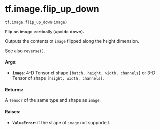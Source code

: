 <div itemscope itemtype="http://developers.google.com/ReferenceObject">
<meta itemprop="name" content="tf.image.flip_up_down" />
<meta itemprop="path" content="Stable" />
</div>

# tf.image.flip_up_down

``` python
tf.image.flip_up_down(image)
```

Flip an image vertically (upside down).

Outputs the contents of `image` flipped along the height dimension.

See also `reverse()`.

#### Args:

* <b>`image`</b>: 4-D Tensor of shape `[batch, height, width, channels]` or 3-D Tensor
    of shape `[height, width, channels]`.


#### Returns:

A `Tensor` of the same type and shape as `image`.


#### Raises:

* <b>`ValueError`</b>: if the shape of `image` not supported.